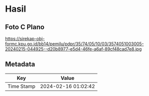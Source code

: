 # Hasil

## Foto C Plano

https://sirekap-obj-formc.kpu.go.id/bb14/pemilu/pdpr/35/74/05/10/03/3574051003005-20240215-044925--d20b8977-e5d4-46fe-a6af-89cf48cad7e8.jpg


## Metadata

| Key        | Value               |
| ---------- | ------------------- |
| Time Stamp | 2024-02-16 01:02:42 |



